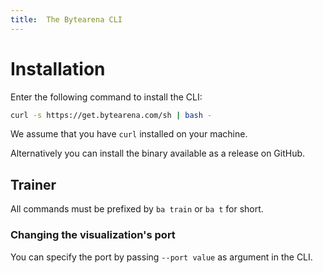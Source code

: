```yaml
---
title:  The Bytearena CLI
---
```


# Installation

Enter the following command to install the CLI:

```sh
curl -s https://get.bytearena.com/sh | bash -
```

We assume that you have `curl` installed on your machine.

Alternatively you can install the binary available as a release on GitHub.

## Trainer

All commands must be prefixed by `ba train` or `ba t` for short.

### Changing the visualization's port

You can specify the port by passing `--port value` as argument in the CLI.
